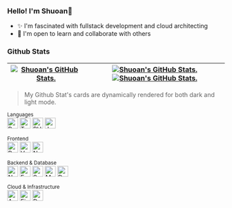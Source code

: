 ### Hello! I'm Shuoan👋 
- ✨ I'm fascinated with fullstack development and cloud architecting
- 🤝 I'm open to learn and collaborate with others 

### Github Stats
| <a href='https://github.com/anuraghazra/github-readme-stats#github-stats-card'><picture><source media="(prefers-color-scheme: dark)" srcset="https://github-readme-stats.vercel.app/api?username=leeshuoan&count_private=true&show_icons=true&theme=tokyonight&hide_border=true"><img src="https://github-readme-stats.vercel.app/api?username=leeshuoan&count_private=true&show_icons=true&theme=buefy&hide_border=true" alt="Shuoan's GitHub Stats."></picture></a> | <a href='https://github.com/anuraghazra/github-readme-stats#github-stats-card#gh-dark-mode-only'><img src="https://github-readme-stats.vercel.app/api/top-langs/?username=leeshuoan&langs_count=6&hide=FreeMarker,PureBasic,html,css,Jupyter%20Notebook&layout=compact&theme=tokyonight&hide_border=true" alt="Shuoan's GitHub Stats."></a><a href='https://github.com/anuraghazra/github-readme-stats#github-stats-card#gh-light-mode-only'><img src="https://github-readme-stats.vercel.app/api/top-langs/?username=leeshuoan&langs_count=6&hide=FreeMarker,PureBasic,html,css,Jupyter%20Notebook&layout=compact&theme=buefy&hide_border=true" alt="Shuoan's GitHub Stats."></a> |
| ------------- | ------------- |
> My Github Stat's cards are dynamically rendered for both dark and light mode.

<sup>Languages</sup><br>
<img alt="Python" src="https://img.shields.io/badge/Python-14354C?style=for-the-badge&logo=python&logoColor=white" height="25" /> 
<img alt="Typescript" src="https://img.shields.io/badge/TypeScript-007ACC?style=for-the-badge&logo=typescript&logoColor=white" height="25" /> 
<img alt="PHP" src="https://img.shields.io/badge/PHP-777BB4?style=for-the-badge&logo=php&logoColor=white" height="25" /> 
<img alt="Java" src="https://img.shields.io/badge/Java-ED8B00?style=for-the-badge&logo=openjdk&logoColor=white" height="25" />

<sup>Frontend</sup><br>
<img alt="React" src="https://img.shields.io/badge/React-20232A?style=for-the-badge&logo=react&logoColor=61DAFB" height="25" /> 
<img alt="VueJS" src="https://img.shields.io/badge/Vue.js-35495E?style=for-the-badge&logo=vue.js&logoColor=4FC08D" height="25" /> 
<img alt="NuxtJS" src="https://img.shields.io/badge/Nuxt-002E3B?style=for-the-badge&logo=nuxtdotjs&logoColor=#00DC82" height="25" /> 

<sup>Backend & Database</sup><br>
<img alt="NodeJS" src="https://img.shields.io/badge/Node.js-43853D?style=for-the-badge&logo=node.js&logoColor=white" height="25" /> 
<img alt="ExpressJS" src="https://img.shields.io/badge/Express.js-404D59?style=for-the-badge" height="25" /> 
<img alt="Spring" src="https://img.shields.io/badge/Spring-6DB33F?style=for-the-badge&logo=spring&logoColor=white" height="25" /> 
<img alt="MySQL" src="https://img.shields.io/badge/MySQL-00000F?style=for-the-badge&logo=mysql&logoColor=white" height="25" /> 
<img alt="DynamoDB" src="https://img.shields.io/badge/Amazon%20DynamoDB-4053D6?style=for-the-badge&logo=Amazon%20DynamoDB&logoColor=white" height="25" />

<sup>Cloud & Infrastructure</sup><br>
<img alt="AWS" src="https://img.shields.io/badge/AWS-%23FF9900.svg?style=for-the-badge&logo=amazon-aws&logoColor=white" height="25" /> 
<img alt="Firebase" src="https://img.shields.io/badge/firebase-%23039BE5.svg?style=for-the-badge&logo=firebase" height="25" />
<img alt="Docker" src="https://img.shields.io/badge/docker-%230db7ed.svg?style=for-the-badge&logo=docker&logoColor=white" height="25" />
